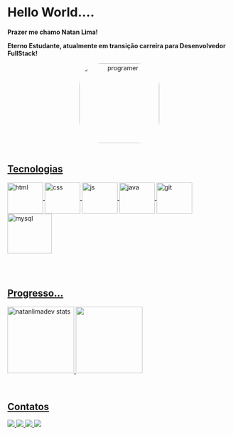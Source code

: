 # Hello World....

**Prazer me chamo Natan Lima!**

**Eterno Estudante, atualmente em transição carreira para  Desenvolvedor FullStack!**
 

<div align="center">
  <a href="https://github.com/natanlimadev">
<img align="center" alt="programer" height="180em" style="border-radius:50px;" src="https://veja.abril.com.br/wp-content/uploads/2016/05/giphy-3-original.gif">
</div>

 
<br>

## Tecnologias

<div style="display: inline_block">
	
   <img align="center" alt="html" height="70" width="80" src="https://cdn.jsdelivr.net/gh/devicons/devicon/icons/html5/html5-original-wordmark.svg"/>
   <img align="center" alt="css" height="70" width="80" src="https://cdn.jsdelivr.net/gh/devicons/devicon/icons/css3/css3-original-wordmark.svg"/>
   <img align="center" alt="js" height="70" width="80" src="https://cdn.jsdelivr.net/gh/devicons/devicon/icons/javascript/javascript-original.svg"/>
   <img align="center" alt="java" height="70" width="80" src="https://cdn.jsdelivr.net/gh/devicons/devicon/icons/java/java-original-wordmark.svg"/>
   <img align="center" alt="git" height="70" width="80" src="https://cdn.jsdelivr.net/gh/devicons/devicon/icons/git/git-original.svg"/>
   <img align="center" alt="mysql" height="90" width="100" src="https://cdn.jsdelivr.net/gh/devicons/devicon/icons/mysql/mysql-original-wordmark.svg"/>
          
  </div> 


<br><br>

## Progresso...
<p>
<img height="150px" src="https://github-readme-stats.vercel.app/api?username=natanlimadev&show_icons=true&theme=dracula" alt="natanlimadev stats"/>
 <img height="150px" src="https://github-readme-stats.vercel.app/api/top-langs/?username=natanlimadev&layout=compact&theme=dracula">
</p>

<br>
 
 ## Contatos
 
<div style="display: inline_block">
 <a href="https://www.linkedin.com/in/natan-guilherme-rocha-lima-099a461a7/" target="_blank"><img src=https://img.shields.io/badge/LinkedIn-0077B5?style=for-the-badge&logo=linkedin&logoColor=white target="_blank"/>
 <a href="https://api.WhatsApp.com/send?phone=5585994140561" target="_blank"><img src=https://img.shields.io/badge/WhatsApp-25D366?style=for-the-badge&logo=whatsapp&logoColor=white target="_blank"/>
 <a href="mailto:natanlimadevrj@gmail.com" target="_blank"><img src=https://img.shields.io/badge/Gmail-D14836?style=for-the-badge&logo=gmail&logoColor=white>
 <a href="https://www.github.com/natanlimadev" target="_blank"><img src="https://img.shields.io/badge/GitHub-100000?style=for-the -badge&logo=github&logoColor=white"/>
 </div> 
 
 

